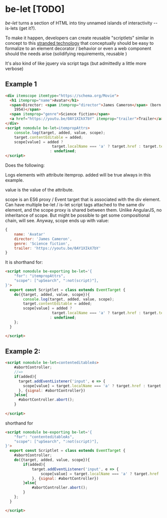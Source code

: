 # be-let [TODO]

*be-let* turns a section of HTML into tiny unnamed islands of interactivity -- is-lets (get it?).

To make it happen, developers can create reusable "scriptlets" similar in concept to this [stranded technology](https://learn.microsoft.com/en-us/previous-versions/office/developer/office2000/aa189871(v=office.10)?redirectedfrom=MSDN) that conceptually should be easy to formalize to an element decorator / behavior or even a web component should the needs arise (solidifying requirements, reusable )

It's also kind of like jquery via script tags (but admittedly a little more verbose)

## Example 1

```html
<div itemscope itemtype="https://schema.org/Movie">
  <h1 itemprop="name">Avatar</h1>
  <span>Director: <span itemprop="director">James Cameron</span> (born August 16,
    1954)</span>
  <span itemprop="genre">Science fiction</span>
  <a href="https://youtu.be/0AY1XIkX7bY" itemprop="trailer">Trailer</a>
</div>
<script nomodule be-let=itempropAttrs>
    console.log(target, added, value, scope);
    target.contentEditable = added;
    scope[value] = added ? 
                     target.localName === 'a' ? target.href : target.textContent
                    : undefined;
</script>
```

Does the following:

Logs elements with attribute itemprop. added will be true always in this example. 

value is the value of the attribute.

scope is an ES6 proxy / Event target that is associated with the div element.  Can have multiple be-let / is-let script tags attached to the same div element, and the scope proxy is shared between them.  Unlike AngularJS, no inheritance of scope.  But might be possible to get some compositional chain, will see.  Anyway, scope ends up with value:

```JavaScript
{
    name: 'Avatar'
    director: 'James Cameron',
    genre: 'Science fiction',
    trailer: 'https://youtu.be/0AY1XIkX7bY'
}
```



It is shorthand for:

```html
<script nomodule be-exporting be-let='{
    "for": "itempropAttrs",
    "scope": ["upSearch", ":not(script)"],
}'>
  export const Scriptlet = class extends EventTarget {
    do({target, added, value, scope}){
        console.log(target, added, value, scope);
        target.contentEditable = added;
        scope[value] = added ? 
                     target.localName === 'a' ? target.href : target.textContent
                    : undefined;
    };
  }

</script>
```

## Example 2:

```html
<script nomodule be-let=contenteditableAs>
    #abortController;
    //=>
    if(added){
      target.addEventListener('input', e => {
        scope[value] = target.localName === 'a' ? target.href : target.textContent;
      }, {signal: #abortController})
    }else{
      #abortController.abort();
    }
    
</script>
```

shorthand for 

```html
<script nomodule be-exporting be-let='{
    "for": "contenteditableAs",
    "scope": ["upSearch", ":not(script)"],
}'>
  export const Scriptlet = class extends EventTarget {
    #abortController;
    do({target, added, value, scope}){
        if(added){
            target.addEventListener('input', e => {
                scope[value] = target.localName === 'a' ? target.href : target.textContent;
            }, {signal: #abortController})
        }else{
            #abortController.abort();
        }
    };
  }

</script>
```

